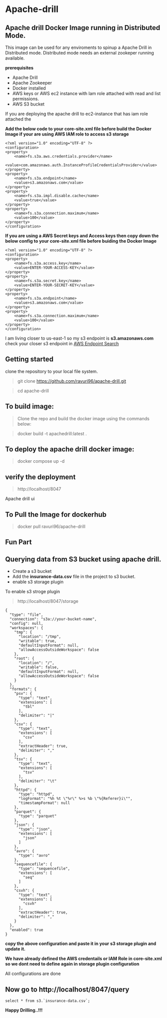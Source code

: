 # Apache-drill


## Apache drill Docker Image running in **Distributed Mode**.

 This image can be used for any enviroments to spinup a Apache Drill in Distributed mode. Distributed mode needs an external zookeper running available.  

**prerequisites**

* Apache Drill
* Apache Zookeeper
* Docker installed
* AWS keys or AWS ec2 instance with Iam role attached with read and list permissions.
* AWS S3 bucket

If you are deploying the apache drill to ec2-instance that has iam role attached the 

**Add the below code to your core-site.xml file before build the Docker Image if your are using AWS IAM role to access s3 storage**

```
<?xml version="1.0" encoding="UTF-8" ?>
<configuration>
<property>
    <name>fs.s3a.aws.credentials.provider</name>
    <value>com.amazonaws.auth.InstanceProfileCredentialsProvider</value>
</property>
<property>
    <name>fs.s3a.endpoint</name>
    <value>s3.amazonaws.com</value>
</property>
<property>
    <name>fs.s3a.impl.disable.cache</name>
    <value>true</value>
</property>
<property>
    <name>fs.s3a.connection.maximum</name>
    <value>100</value>
</property>
</configuration>
```

**If you are using a AWS Secret keys and Access keys then copy down the below config to your core-site.xml file before buiding the Docker Image**

```
<?xml version="1.0" encoding="UTF-8" ?>
<configuration>
<property>
    <name>fs.s3a.access.key</name>
    <value>ENTER-YOUR-ACCESS-KEY</value>
</property>
<property>
    <name>fs.s3a.secret.key</name>
    <value>ENTER-YOUR-SECRET-KEY</value>
</property>
<property>
    <name>fs.s3a.endpoint</name>
    <value>s3.amazonaws.com</value>
</property>
<property>
    <name>fs.s3a.connection.maximum</name>
    <value>100</value>
</property>
</configuration>
```

I am living closer to us-east-1 so my s3 endpoint is **s3.amazonaws.com** check your closer s3 endpoint in [AWS Endpoint Search](https://docs.aws.amazon.com/general/latest/gr/rande.html)



## Getting started 

clone the repository to your local file system.


> git clone https://github.com/ravuri96/apache-drill.git

> cd apache-drill


## To build image:

> Clone the repo and build the docker image using the commands below:


> docker build -t apachedrill:latest .


## To deploy the apache drill docker image:


> docker compose up -d



## verify the deployment

> http://localhost/8047 

Apache drill ui


## To Pull the Image for dockerhub

> docker pull ravuri96/apache-drill


## Fun Part

## Querying data from S3 bucket using apache drill.

- Create a s3 bucket 
- Add the **insurance-data.csv** file in the project to s3 bucket.
- enable s3 storage plugin

To enable s3 stroge plugin 

> http://localhost/8047/storage

```
{
  "type": "file",
  "connection": "s3a://your-bucket-name",
  "config": null,
  "workspaces": {
    "tmp": {
      "location": "/tmp",
      "writable": true,
      "defaultInputFormat": null,
      "allowAccessOutsideWorkspace": false
    },
    "root": {
      "location": "/",
      "writable": false,
      "defaultInputFormat": null,
      "allowAccessOutsideWorkspace": false
    }
  },
  "formats": {
    "psv": {
      "type": "text",
      "extensions": [
        "tbl"
      ],
      "delimiter": "|"
    },
    "csv": {
      "type": "text",
      "extensions": [
        "csv"
      ],
      "extractHeader": true,
      "delimiter": ","
    },
    "tsv": {
      "type": "text",
      "extensions": [
        "tsv"
      ],
      "delimiter": "\t"
    },
    "httpd": {
      "type": "httpd",
      "logFormat": "%h %t \"%r\" %>s %b \"%{Referer}i\"",
      "timestampFormat": null
    },
    "parquet": {
      "type": "parquet"
    },
    "json": {
      "type": "json",
      "extensions": [
        "json"
      ]
    },
    "avro": {
      "type": "avro"
    },
    "sequencefile": {
      "type": "sequencefile",
      "extensions": [
        "seq"
      ]
    },
    "csvh": {
      "type": "text",
      "extensions": [
        "csvh"
      ],
      "extractHeader": true,
      "delimiter": ","
    }
  },
  "enabled": true
}

```

**copy the above configuration and paste it in your s3 storage plugin and update it.**

**We have already defined the AWS credentails or IAM Role in core-site.xml so we dont need to define again in storage plugin configuration**

All configurations are done

## Now go to http://localhost/8047/query

```
select * from s3.`insurance-data.csv`;
```

**Happy Drilling..!!!**